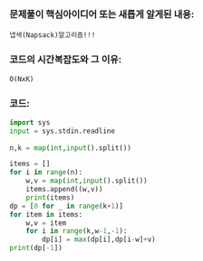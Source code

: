 ### 문제풀이 핵심아이디어 또는 새롭게 알게된 내용: 
    냅색(Napsack)알고리즘!!!
    
### 코드의 시간복잡도와 그 이유:
    O(NxK)


### 코드:
```python
import sys
input = sys.stdin.readline
 
n,k = map(int,input().split())

items = []
for i in range(n):
    w,v = map(int,input().split())
    items.append((w,v))
    print(items)
dp = [0 for _ in range(k+1)]
for item in items:
    w,v = item
    for i in range(k,w-1,-1):
        dp[i] = max(dp[i],dp[i-w]+v)
print(dp[-1])
```
